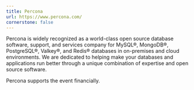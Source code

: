 ```yaml
---
title: Percona
url: https://www.percona.com/
cornerstone: false
---
```


Percona is widely recognized as a world-class open source database
software, support, and services company for MySQL®, MongoDB®,
PostgreSQL®, Valkey®, and Redis® databases in on-premises and cloud
environments. We are dedicated to helping make your databases and
applications run better through a unique combination of expertise and
open source software.

Percona supports the event financially.

